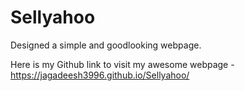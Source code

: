 # Sellyahoo
Designed a simple and goodlooking webpage.

Here is my Github link to visit my awesome webpage - https://jagadeesh3996.github.io/Sellyahoo/
